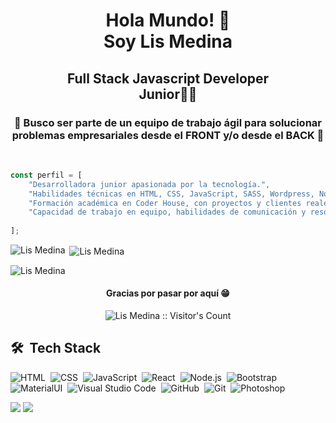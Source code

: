 <h1 align="center">Hola Mundo! 👋<br />Soy Lis Medina</h1>
<h2 align="center">Full Stack Javascript Developer<br/>Junior👨‍🎓</h2>
<h3 align="center">🎯 Busco ser parte de un equipo de trabajo ágil para solucionar problemas empresariales desde el FRONT y/o desde el BACK 🚀</h3>
&nbsp;<br />

```javascript
const perfil = [
    "Desarrolladora junior apasionada por la tecnología.",
    "Habilidades técnicas en HTML, CSS, JavaScript, SASS, Wordpress, NodeJS y frameworks como React y Angular.",
    "Formación académica en Coder House, con proyectos y clientes reales.",
    "Capacidad de trabajo en equipo, habilidades de comunicación y resolución de problemas.",
    
];
```
<p><img align="left" src="https://github-readme-stats.vercel.app/api/top-langs?username=mlmedina92&show_icons=true&theme=dark&locale=es&layout=compact" alt="Lis Medina" /></p>

<p>&nbsp;<img align="center" src="https://github-readme-stats.vercel.app/api?username=mlmedina92&show_icons=true&theme=highcontrast&title_color=cfd147&locale=es" alt="Lis Medina" /></p>

<p><img align="center" src="https://github-readme-streak-stats.herokuapp.com/?user=mlmedina92&theme=dark" alt="Lis Medina" /></p>

<h4 align="center">Gracias por pasar por aquí 😁</h4>

<p align="center"><img src="https://profile-counter.glitch.me/{mlmedina92}/count.svg" alt="Lis Medina :: Visitor's Count" /></p>


## 🛠 &nbsp;Tech Stack


![HTML](https://img.shields.io/badge/-HTML-05122A?style=flat&logo=HTML5)&nbsp;
![CSS](https://img.shields.io/badge/-CSS-05122A?style=flat&logo=CSS3&logoColor=1572B6)&nbsp;
![JavaScript](https://img.shields.io/badge/-JavaScript-05122A?style=flat&logo=javascript)&nbsp;
![React](https://img.shields.io/badge/-React-05122A?style=flat&logo=react)&nbsp;
![Node.js](https://img.shields.io/badge/-Node.js-05122A?style=flat&logo=node.js)&nbsp;
![Bootstrap](https://img.shields.io/badge/-Bootstrap-05122A?style=flat&logo=bootstrap&logoColor=563D7C)&nbsp;
![MaterialUI](https://img.shields.io/badge/-MatrialUI-0081CB?style=plastic&logo=material-UI)&nbsp;
![Visual Studio Code](https://img.shields.io/badge/-Visual%20Studio%20Code-05122A?style=flat&logo=visual-studio-code&logoColor=007ACC)&nbsp;
![GitHub](https://img.shields.io/badge/-GitHub-181717?style=flat-square&logo=github)&nbsp;
![Git](https://img.shields.io/badge/-Git-05122A?style=flat&logo=git)&nbsp;
![Photoshop](https://img.shields.io/badge/-Photoshop-05122A?style=flat&logo=adobe-photoshop)&nbsp;





<p align="center">

<a href="https://www.linkedin.com/in/javier-ignacio-rivarola-509a12235/"><img src="https://img.shields.io/badge/-Javier%20Rivarola-0077B5?style=flat&logo=Linkedin&logoColor=white"/></a>
<a href="mailto:nacho.rivarola@hotmail.com"><img src="https://img.shields.io/badge/-nacho.rivarola@hotmail.com-D14836?style=flat&logo=Gmail&logoColor=white"/></a>
<!---  <a href="poner mi sitio web"><img src="https://img.shields.io/badge/-OffLine.com-3423A6?style=flat&logo=Google-Chrome&logoColor=white"/></a>--->
</p>




